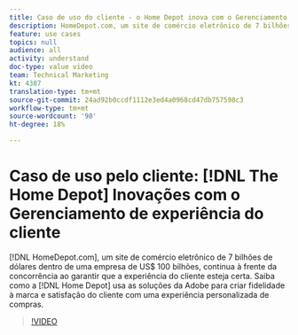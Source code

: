 ```yaml
---
title: Caso de uso do cliente - o Home Depot inova com o Gerenciamento de experiência do cliente
description: HomeDepot.com, um site de comércio eletrônico de 7 bilhões de dólares dentro de uma empresa de US$ 100 bilhões, continua à frente da concorrência, garantindo que a experiência do cliente esteja certa. Saiba como o Home Depot usa soluções de Adobe para criar fidelidade à marca e satisfação do cliente com uma experiência personalizada e personalizada de compras.
feature: use cases
topics: null
audience: all
activity: understand
doc-type: value video
team: Technical Marketing
kt: 4387
translation-type: tm+mt
source-git-commit: 24ad92b0ccdf1112e3ed4a0968cd47db757598c3
workflow-type: tm+mt
source-wordcount: '98'
ht-degree: 18%

---
```



# Caso de uso pelo cliente: [!DNL The Home Depot] Inovações com o Gerenciamento de experiência do cliente

[!DNL HomeDepot.com], um site de comércio eletrônico de 7 bilhões de dólares dentro de uma empresa de US$ 100 bilhões, continua à frente da concorrência ao garantir que a experiência do cliente esteja certa. Saiba como a [!DNL Home Depot] usa as soluções da Adobe para criar fidelidade à marca e satisfação do cliente com uma experiência personalizada de compras.

>[!VIDEO](https://video.tv.adobe.com/v/31506/?quality=12)
